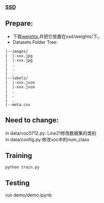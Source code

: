 ### [SSD](https://github.com/amdegroot/ssd.pytorch)

## Prepare:

- 下载[weights](https://s3.amazonaws.com/amdegroot-models/vgg16_reducedfc.pth),并把它放置在ssd/weights/下。
- Datasets Folder Tree:

```
|--images/
|  |-xxx.jpg
|  |-xxx.jpg
|  .
|  .
|  .
|--labels/
|  |-xxx.json
|  |-xxx.json
|  .
|  .
|  .
|--meta.csv
```

## Need to change:
in data/voc0712.py: Line21修改数据集的类别  
in data/config.py:修改voc中的num_class


## Training
```
python train.py
```

## Testing

run demo/demo.ipynb
